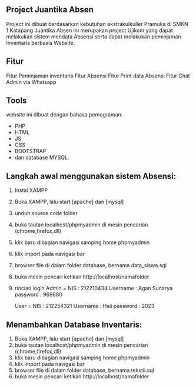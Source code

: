 ## Project Juantika Absen
Project ini dibuat berdasarkan kebutuhan ekstrakuikuller Pramuka di SMKN 1 Katapang
Juantika Absen ini merupakan project Ujikom yang dapat melakukan sistem mendata Absensi serta dapat melakukan peminjaman Inventaris berbasis Website.

## Fitur
Fitur Peminjaman inventaris 
Fitur Absensi 
Fitur Print data Absensi
Fitur Chat Admin via Whatsapp

## Tools
website ini dibuat dengan bahasa pemograman:
- PHP 
- HTML
- JS
- CSS
- BOOTSTRAP
- dan database MYSQL.

## Langkah awal menggunakan sistem Absensi:
1. Instal XAMPP
2. Buka XAMPP, lalu start [apache] dan [mysql]
3. unduh source code folder
4. buka tautan localhost/phpmyadmin di mesin pencarian (chrome,firefox,dll)
5. klik baru dibagian navigasi samping home phpmyadmin
6. klik import pada navigasi bar
7. browser file di dalam folder database, bernama data_siswa.sql
8. buka mesin pencari ketikan http://localhost/namafolder
9. rincian login
	Admin = 
        NIS      : 212210434
		Username : Agan Sunarya
		password : 969680

	User = 
        NIS      : 212254321
		Username : Haii
		password : 2023

## Menambahkan Database Inventaris:
1. Buka XAMPP, lalu start [apache] dan [mysql]
2. buka tautan localhost/phpmyadmin di mesin pencarian (chrome,firefox,dll)
3. klik baru dibagian navigasi samping home phpmyadmin
4. klik import pada navigasi bar
5. browser file di dalam folder database, bernama tekstil.sql
6. buka mesin pencari ketikan http://localhost/namafolder

